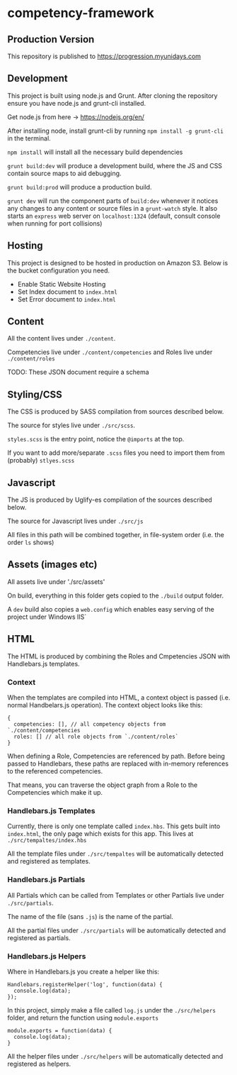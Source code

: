 # competency-framework

## Production Version

This repository is published to https://progression.myunidays.com

## Development

This project is built using node.js and Grunt. After cloning the repository ensure you have node.js and grunt-cli installed.

Get node.js from here -> https://nodejs.org/en/

After installing node, install grunt-cli by running `npm install -g grunt-cli` in the terminal.

`npm install` will install all the necessary build dependencies

`grunt build:dev` will produce a development build, where the JS and CSS contain source maps to aid debugging.

`grunt build:prod` will produce a production build.

`grunt dev` will run the component parts of `build:dev` whenever it notices any changes to any content or source files in a `grunt-watch` style. 
It also starts an `express` web server on `localhost:1324` (default, consult console when running for port collisions)

## Hosting

This project is designed to be hosted in production on Amazon S3. Below is the bucket configuration you need.

* Enable Static Website Hosting
* Set Index document to `index.html`
* Set Error document to `index.html`

## Content

All the content lives under `./content`. 

Competencies live under `./content/competencies` and Roles live under `./content/roles`

TODO: These JSON document require a schema

## Styling/CSS 

The CSS is produced by SASS compilation from sources described below.

The source for styles live under `./src/scss`.

`styles.scss` is the entry point, notice the `@imports` at the top.

If you want to add more/separate `.scss` files you need to import them from (probably) `stlyes.scss`

## Javascript

The JS is produced by Uglify-es compilation of the sources described below.

The source for Javascript lives under `./src/js`

All files in this path will be combined together, in file-system order (i.e. the order `ls` shows)

## Assets (images etc)

All assets live under './src/assets'

On build, everything in this folder gets copied to the `./build` output folder.

A `dev` build also copies a `web.config` which enables easy serving of the project under Windows IIS`

## HTML

The HTML is produced by combining the Roles and Cmpetencies JSON with Handlebars.js templates.

### Context

When the templates are compiled into HTML, a context object is passed (i.e. normal Handbelars.js operation). The context object looks like this:

```
{
  competencies: [], // all competency objects from `./content/competencies
  roles: [] // all role objects from `./content/roles`
}
```

When defining a Role, Competencies are referenced by path. Before being passed to Handlebars, these paths are replaced with in-memory references to the referenced competencies.

That means, you can traverse the object graph from a Role to the Competencies which make it up.


### Handlebars.js Templates

Currently, there is only one template called `index.hbs`.
This gets built into `index.html`, the only page which exists for this app.
This lives at `./src/tempaltes/index.hbs`

All the template files under `./src/tempaltes` will be automatically detected and registered as templates.

### Handlebars.js Partials

All Partials which can be called from Templates or other Partials live under `./src/partials`.

The name of the file (sans `.js`) is the name of the partial.

All the partial files under `./src/partials` will be automatically detected and registered as partials.

### Handlebars.js Helpers

Where in Handlebars.js you create a helper like this:

```
Handlebars.registerHelper('log', function(data) {
  console.log(data);
});
```

In this project, simply make a file called `log.js` under the `./src/helpers` folder, and return the function using `module.exports`

```
module.exports = function(data) {
  console.log(data);
}
```

All the helper files under `./src/helpers` will be automatically detected and registered as helpers.
